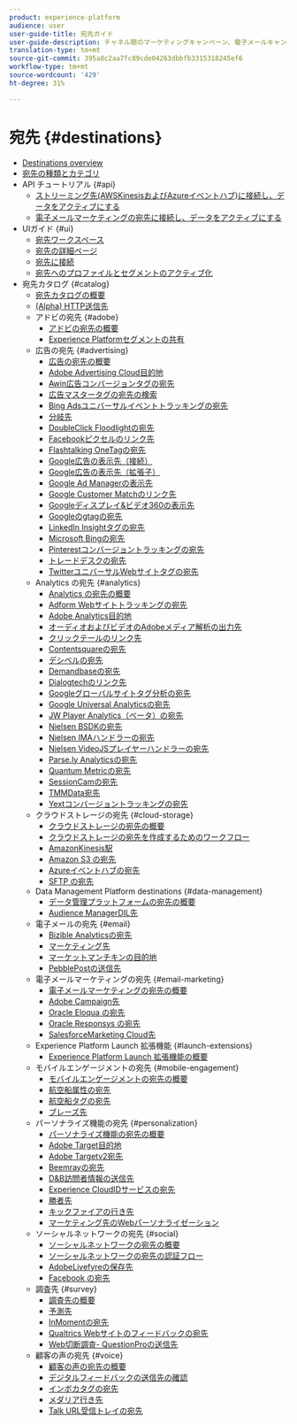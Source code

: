 ```yaml
---
product: experience-platform
audience: user
user-guide-title: 宛先ガイド
user-guide-description: チャネル間のマーケティングキャンペーン、電子メールキャンペーン、ターゲットを絞った広告など、様々な用途に使用する既知または不明なデータをアクティブ化します。
translation-type: tm+mt
source-git-commit: 395a8c2aa7fc89cde04263dbbfb3315318245ef6
workflow-type: tm+mt
source-wordcount: '429'
ht-degree: 31%

---
```



# 宛先 {#destinations}

* [Destinations overview](./home.md)
* [宛先の種類とカテゴリ ](./destination-types.md)
* API チュートリアル {#api}
   * [ストリーミング先(AWSKinesisおよびAzureイベントハブ)に接続し、データをアクティブにする](./api/streaming-destinations.md)
   * [電子メールマーケティングの宛先に接続し、データをアクティブにする](./api/email-marketing.md)
* UIガイド {#ui}
   * [宛先ワークスペース](./ui/destinations-workspace.md)
   * [宛先の詳細ページ](./ui/destination-details-page.md)
   * [宛先に接続](./ui/connect-destination.md)
   * [宛先へのプロファイルとセグメントのアクティブ化](./ui/activate-destinations.md)
* 宛先カタログ {#catalog}
   * [宛先カタログの概要](./catalog/overview.md)
   * [ (Alpha) HTTP送信先](./catalog/http-destination.md)
   * アドビの宛先 {#adobe}
      * [アドビの宛先の概要](./catalog/adobe/overview.md)
      * [Experience Platformセグメントの共有](https://docs.adobe.com/help/ja-JP/audience-manager/user-guide/implementation-integration-guides/integration-experience-platform/aam-aep-audience-sharing.html)
   * 広告の宛先 {#advertising}
      * [広告の宛先の概要](./catalog/advertising/overview.md)
      * [Adobe Advertising Cloud目的地](./catalog/advertising/adobe-advertising-cloud.md)
      * [Awin広告コンバージョンタグの宛先](./catalog/advertising/awin-conversiontag.md)
      * [広告マスタータグの宛先の検索](./catalog/advertising/awin-mastertag.md)
      * [Bing Adsユニバーサルイベントトラッキングの宛先](./catalog/advertising/bing-ads.md)
      * [分岐先](./catalog/advertising/branch.md)
      * [DoubleClick Floodlightの宛先](./catalog/advertising/doubleclick-floodlight.md)
      * [Facebookピクセルのリンク先](./catalog/advertising/facebook-pixel.md)
      * [Flashtalking OneTagの宛先](./catalog/advertising/flashtalking.md)
      * [Google広告の表示先（接続）](./catalog/advertising/google-ads-destination.md)
      * [Google広告の表示先（拡張子）](./catalog/advertising/google-ads-extension.md)
      * [Google Ad Managerの表示先](./catalog/advertising/google-ad-manager.md)
      * [Google Customer Matchのリンク先](./catalog/advertising/google-customer-match.md)
      * [Googleディスプレイ&amp;ビデオ360の表示先](./catalog/advertising/google-dv360.md)
      * [Googleのgtagの宛先](./catalog/advertising/gtag-advertising.md)
      * [LinkedIn Insightタグの宛先](./catalog/advertising/linkedin.md)
      * [Microsoft Bingの宛先](./catalog/advertising/bing.md)
      * [Pinterestコンバージョントラッキングの宛先](./catalog/advertising/pinterest.md)
      * [トレードデスクの宛先](./catalog/advertising/tradedesk.md)
      * [TwitterユニバーサルWebサイトタグの宛先](./catalog/advertising/twitter-uwt.md)
   * Analytics の宛先 {#analytics}
      * [Analytics の宛先の概要](./catalog/analytics/overview.md)
      * [Adform Webサイトトラッキングの宛先](./catalog/analytics/adform.md)
      * [Adobe Analytics目的地](./catalog/analytics/adobe-analytics.md)
      * [オーディオおよびビデオのAdobeメディア解析の出力先](./catalog/analytics/adobe-video-analytics.md)
      * [クリックテールのリンク先](./catalog/analytics/clicktale.md)
      * [Contentsquareの宛先](./catalog/analytics/contentsquare.md)
      * [デシベルの宛先](./catalog/analytics/decibel.md)
      * [Demandbaseの宛先](./catalog/analytics/demandbase.md)
      * [Dialogtechのリンク先](./catalog/analytics/dialogtech.md)
      * [Googleグローバルサイトタグ分析の宛先](./catalog/analytics/gtag-analytics.md)
      * [Google Universal Analyticsの宛先](./catalog/analytics/google-universal-analytics.md)
      * [JW Player Analytics（ベータ）の宛先](./catalog/analytics/jw-player-analytics.md)
      * [Nielsen BSDKの宛先](./catalog/analytics/nielsen-bsdk.md)
      * [Nielsen IMAハンドラーの宛先](./catalog/analytics/nielsen-ima.md)
      * [Nielsen VideoJSプレイヤーハンドラーの宛先](./catalog/analytics/nielsen-videojs.md)
      * [Parse.ly Analyticsの宛先](./catalog/analytics/parsely.md)
      * [Quantum Metricの宛先](./catalog/analytics/quantum-metric.md)
      * [SessionCamの宛先](./catalog/analytics/sessioncam.md)
      * [TMMData宛先](./catalog/analytics/tmmdata.md)
      * [Yextコンバージョントラッキングの宛先](./catalog/analytics/yext.md)
   * クラウドストレージの宛先 {#cloud-storage}
      * [クラウドストレージの宛先の概要](./catalog/cloud-storage/overview.md)
      * [クラウドストレージの宛先を作成するためのワークフロー](./catalog/cloud-storage/workflow.md)
      * [AmazonKinesis駅](./catalog/cloud-storage/amazon-kinesis.md)
      * [Amazon S3 の宛先](./catalog/cloud-storage/amazon-s3.md)
      * [Azureイベントハブの宛先](./catalog/cloud-storage/azure-event-hubs.md)
      * [SFTP の宛先](./catalog/cloud-storage/sftp.md)
   * Data Management Platform destinations {#data-management}
      * [データ管理プラットフォームの宛先の概要](./catalog/data-management/overview.md)
      * [Audience ManagerDIL先](./catalog/data-management/aam-dil-extension.md)
   * 電子メールの宛先 {#email}
      * [Bizible Analyticsの宛先](./catalog/email/bizible.md)
      * [マーケティング先](./catalog/email/marketo.md)
      * [マーケットマンチキンの目的地](./catalog/email/marketo-munchkin.md)
      * [PebblePostの送信先](./catalog/email/pebblepost.md)
   * 電子メールマーケティングの宛先 {#email-marketing}
      * [電子メールマーケティングの宛先の概要](./catalog/email-marketing/overview.md)
      * [Adobe Campaign先](./catalog/email-marketing/adobe-campaign.md)
      * [Oracle Eloqua の宛先](./catalog/email-marketing/oracle-eloqua.md)
      * [Oracle Responsys の宛先](./catalog/email-marketing/oracle-responsys.md)
      * [SalesforceMarketing Cloud先](./catalog/email-marketing/salesforce-marketing-cloud.md)
   * Experience Platform Launch 拡張機能 {#launch-extensions}
      * [Experience Platform Launch 拡張機能の概要](./catalog/launch-extensions/overview.md)
   * モバイルエンゲージメントの宛先 {#mobile-engagement}
      * [モバイルエンゲージメントの宛先の概要](./catalog/mobile-engagement/overview.md)
      * [航空船属性の宛先](./catalog/mobile-engagement/airship-attributes.md)
      * [航空船タグの宛先](./catalog/mobile-engagement/airship-tags.md)
      * [ブレーズ先](./catalog/mobile-engagement/braze.md)
   * パーソナライズ機能の宛先 {#personalization}
      * [パーソナライズ機能の宛先の概要](./catalog/personalization/overview.md)
      * [Adobe Target目的地](./catalog/personalization/adobe-target.md)
      * [Adobe Targetv2宛先](./catalog/personalization/adobe-target-v2.md)
      * [Beemrayの宛先](./catalog/personalization/beemray.md)
      * [D&amp;B訪問者情報の送信先](./catalog/personalization/dnb.md)
      * [Experience CloudIDサービスの宛先](./catalog/personalization/adobe-ecid.md)
      * [勝者先](./catalog/personalization/gainsight.md)
      * [キックファイアの行き先](./catalog/personalization/kickfire.md)
      * [マーケティング先のWebパーソナライゼーション](./catalog/personalization/marketo-web-personalization.md)
   * ソーシャルネットワークの宛先 {#social}
      * [ソーシャルネットワークの宛先の概要](./catalog/social/overview.md)
      * [ソーシャルネットワークの宛先の認証フロー](./catalog/social/workflow.md)
      * [AdobeLivefyreの保存先](./catalog/social/adobe-livefyre.md)
      * [Facebook の宛先](./catalog/social/facebook.md)
   * 調査先 {#survey}
      * [調査先の概要](./catalog/survey/overview.md)
      * [予測先](./catalog/survey/foresee.md)
      * [InMomentの宛先](./catalog/survey/inmoment.md)
      * [Qualtrics Webサイトのフィードバックの宛先](./catalog/survey/qualtrics.md)
      * [Web切断調査- QuestionProの送信先](./catalog/survey/web-intercept-surveys.md)
   * 顧客の声の宛先 {#voice}
      * [顧客の声の宛先の概要](./catalog/voice/overview.md)
      * [デジタルフィードバックの送信先の確認](./catalog/voice/confirmit-digital-feedback.md)
      * [インボカタグの宛先](./catalog/voice/invoca.md)
      * [メダリア行き先](./catalog/voice/medallia.md)
      * [Talk URL受信トレイの宛先](./catalog/voice/talkurl.md)